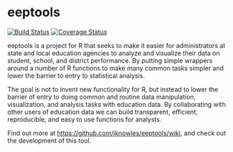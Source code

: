 # eeptools

[![Build Status](https://travis-ci.org/jknowles/eeptools.png?branch=master)](https://travis-ci.org/jknowles/eeptools)
[![Coverage Status](https://img.shields.io/coveralls/jknowles/eeptools.svg)](https://coveralls.io/r/jknowles/eeptools?branch=master)

eeptools is a project for R that seeks to make it easier for administrators at state and local education agencies to analyze and visualize their data on student, school, and district performance. By putting simple wrappers around a number of R functions to make many common tasks simpler and lower the barrier to entry to statistical analysis.

The goal is not to invent new functionality for R, but instead to lower the barrier of entry to doing common and routine data manipulation, visualization, and analysis tasks with education data. By collaborating with other users of education data we can build transparent, efficient, reproducible, and easy to use functions for analysts.

Find out more at https://github.com/jknowles/eeptools/wiki, and check out the development of this tool.